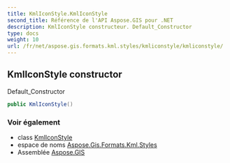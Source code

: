 ```yaml
---
title: KmlIconStyle.KmlIconStyle
second_title: Référence de l'API Aspose.GIS pour .NET
description: KmlIconStyle constructeur. Default_Constructor
type: docs
weight: 10
url: /fr/net/aspose.gis.formats.kml.styles/kmliconstyle/kmliconstyle/
---
```

## KmlIconStyle constructor

Default_Constructor

```csharp
public KmlIconStyle()
```

### Voir également

* class [KmlIconStyle](../)
* espace de noms [Aspose.Gis.Formats.Kml.Styles](../../kmliconstyle/)
* Assemblée [Aspose.GIS](../../../)


